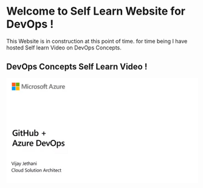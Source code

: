 # Welcome to Self Learn Website for DevOps !

This Website is in construction at this point of time. for time being I have hosted Self learn Video on DevOps Concepts.


## DevOps Concepts Self Learn Video !

[![IMAGE ALT TEXT HERE](Images/DevOpsConcepts.JPG)](https://www.microsoft.com/en-us/videoplayer/embed/RWHxSR)
